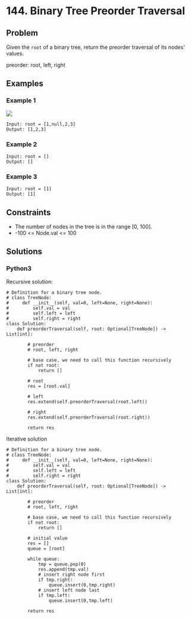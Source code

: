 # 144. Binary Tree Preorder Traversal

## Problem

Given the `root` of a binary tree, return the preorder traversal of its nodes' values.

preorder: root, left, right

## Examples

### Example 1

![](https://assets.leetcode.com/uploads/2020/09/15/inorder_1.jpg)

```
Input: root = [1,null,2,3]
Output: [1,2,3]
```

### Example 2

```
Input: root = []
Output: []
```

### Example 3

```
Input: root = [1]
Output: [1]
```

## Constraints

* The number of nodes in the tree is in the range [0, 100].
* -100 <= Node.val <= 100

## Solutions

### Python3

Recursive solution:
```
# Definition for a binary tree node.
# class TreeNode:
#     def __init__(self, val=0, left=None, right=None):
#         self.val = val
#         self.left = left
#         self.right = right
class Solution:
    def preorderTraversal(self, root: Optional[TreeNode]) -> List[int]:
        
        # preorder
        # root, left, right
        
        # base case, we need to call this function recursively
        if not root:
            return []
        
        # root
        res = [root.val]
        
        # left
        res.extend(self.preorderTraversal(root.left))
        
        # right
        res.extend(self.preorderTraversal(root.right))
        
        return res
```

Iterative solution
```
# Definition for a binary tree node.
# class TreeNode:
#     def __init__(self, val=0, left=None, right=None):
#         self.val = val
#         self.left = left
#         self.right = right
class Solution:
    def preorderTraversal(self, root: Optional[TreeNode]) -> List[int]:
        
        # preorder
        # root, left, right
        
        # base case, we need to call this function recursively
        if not root:
            return []
        
        # initial value
        res = []
        queue = [root]
        
        while queue:
            tmp = queue.pop(0)
            res.append(tmp.val)
            # insert right node first
            if tmp.right:
                queue.insert(0,tmp.right)
            # insert left node last
            if tmp.left:
                queue.insert(0,tmp.left)

        return res
```
